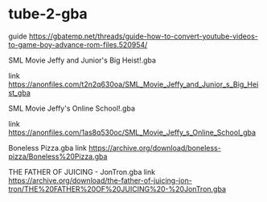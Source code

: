 # tube-2-gba
guide
https://gbatemp.net/threads/guide-how-to-convert-youtube-videos-to-game-boy-advance-rom-files.520954/

SML Movie Jeffy and Junior's Big Heist!.gba

link
https://anonfiles.com/t2n2q630oa/SML_Movie_Jeffy_and_Junior_s_Big_Heist_gba

SML Movie Jeffy's Online School!.gba

link
https://anonfiles.com/1as8q530oc/SML_Movie_Jeffy_s_Online_School_gba

Boneless Pizza.gba
link
https://archive.org/download/boneless-pizza/Boneless%20Pizza.gba

THE FATHER OF JUICING - JonTron.gba
link
https://archive.org/download/the-father-of-juicing-jon-tron/THE%20FATHER%20OF%20JUICING%20-%20JonTron.gba
